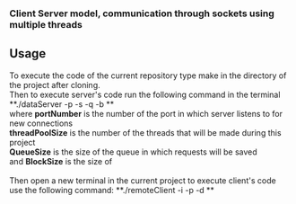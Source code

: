 ### Client Server model, communication through sockets using multiple threads

## Usage
To execute the code of the current repository type make in the directory of the project after cloning. <br/>
Then to execute server's code run the following command in the terminal <br/>
**./dataServer -p <portNumber> -s <threadPoolSize> -q <QueueSize> -b <BlockSize> ** <br/>
where **portNumber** is the number of the port in which server listens to for new connections  <br/>
**threadPoolSize** is the number of the threads that will be made during this project <br/>
**QueueSize** is the size of the queue in which requests will be saved <br/>
and **BlockSize** is the size of <br/>
<br/> Then open a new terminal in the current project to execute client's code <br/>
use the following command: **./remoteClient -i <serverIp> -p <serverPort> -d <directory> ** <br/>

